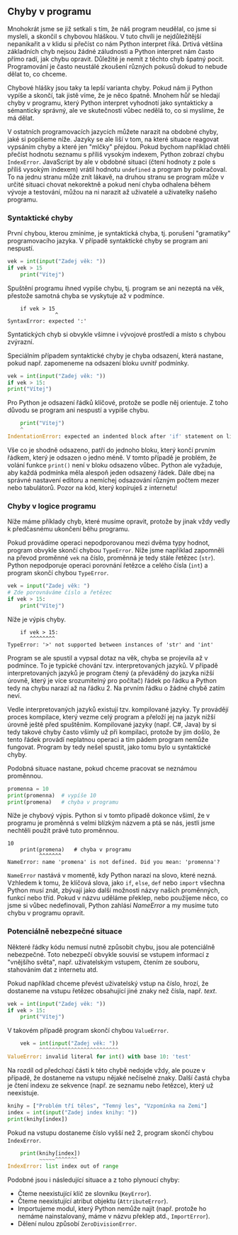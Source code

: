 ## Chyby v programu

Mnohokrát jsme se již setkali s tím, že náš program neudělal, co jsme si mysleli, a skončil s chybovou hláškou. V tuto chvíli je nejdůležitější nepanikařit a v klidu si přečíst co nám Python interpret říká. Drtivá většina základních chyb nejsou žádné záludnosti a Python interpret nám často přímo radí, jak chybu opravit. Důležité je nemít z těchto chyb špatný pocit. Programování je často neustálé zkoušení různých pokusů dokud to nebude dělat to, co chceme.

Chybové hlášky jsou taky ta lepší varianta chyby. Pokud nám ji Python vypíše a skončí, tak jistě víme, že je něco špatně. Mnohem hůř se hledají chyby v programu, který Python interpret vyhodnotí jako syntakticky a sémanticky správný, ale ve skutečnosti vůbec nedělá to, co si myslíme, že má dělat.

V ostatních programovacích jazycích můžete narazit na obdobné chyby, jaké si popíšeme níže. Jazyky se ale liší v tom, na které situace reagovat vypsáním chyby a které jen "mlčky" přejdou. Pokud bychom například chtěli přečíst hodnotu seznamu s příliš vysokým indexem, Python zobrazí chybu `IndexError`. JavaScript by ale v obdobné situaci (čtení hodnoty z pole s příliš vysokým indexem) vrátil hodnotu `undefined` a program by pokračoval. To na jednu stranu může znít lákavě, na druhou stranu se program může v určité situaci chovat nekorektně a pokud není chyba odhalena během vývoje a testování, můžou na ni narazit až uživatelé a uživatelky našeho programu.

### Syntaktické chyby

První chybou, kterou zmíníme, je syntaktická chyba, tj. porušení "gramatiky" programovacího jazyka. V případě syntaktické chyby se program ani nespustí.

```py
vek = int(input("Zadej věk: "))
if vek > 15
    print("Vítej")
```

Spuštění programu ihned vypíše chybu, tj. program se ani nezeptá na věk, přestože samotná chyba se vyskytuje až v podmínce.

```shell
    if vek > 15
               ^
SyntaxError: expected ':'
```

Syntatických chyb si obvykle všimne i vývojové prostředí a místo s chybou zvýrazní.

Speciálním případem syntaktické chyby je chyba odsazení, která nastane, pokud např. zapomeneme na odsazení bloku uvnitř podmínky.

```py
vek = int(input("Zadej věk: "))
if vek > 15:
print("Vítej")
```

Pro Python je odsazení řádků klíčové, protože se podle něj orientuje. Z toho důvodu se program ani nespustí a vypíše chybu.

```py
    print("Vítej")
    ^
IndentationError: expected an indented block after 'if' statement on line 2
```

Vše co je shodně odsazeno, patří do jednoho bloku, který končí prvním řádkem, který je odsazen o jedno méně. V tomto případě je problém, že volání funkce `print()` není v bloku odsazeno vůbec. Python ale vyžaduje, aby každá podmínka měla alespoň jeden odsazený řádek. Dále dbej na správné nastavení editoru a nemíchej odsazování různým počtem mezer nebo tabulátorů. Pozor na kód, který kopíruješ z internetu!

### Chyby v logice programu

Níže máme příklady chyb, které musíme opravit, protože by jinak vždy vedly k předčasnému ukončení běhu programu.

Pokud provádíme operaci nepodporovanou mezi dvěma typy hodnot, program obvykle skončí chybou `TypeError`. Níže jsme například zapomněli na převod proměnné `vek` na číslo, proměnná je tedy stále řetězec (`str`). Python nepodporuje operaci porovnání řetězce a celého čísla (`int`) a program skončí chybou `TypeError`.

```py
vek = input("Zadej věk: ")
# Zde porovnáváme číslo a řetězec
if vek > 15:
    print("Vítej")
```

Níže je výpis chyby.

```shell
    if vek > 15:
       ^^^^^^^^
TypeError: '>' not supported between instances of 'str' and 'int'
```

Program se ale spustil a vypsal dotaz na věk, chyba se projevila až v podmínce. To je typické chování tzv. interpretovaných jazyků. V případě interpretovaných jazyků je program čtený (a převáděný do jazyka nižší úrovně, který je více srozumitelný pro počítač) řádek po řádku a Python tedy na chybu narazí až na řádku 2. Na prvním řádku o žádné chybě zatím neví.

Vedle interpretovaných jazyků existují tzv. kompilované jazyky. Ty provádějí proces kompilace, který vezme celý program a přeloží jej na jazyk nižší úrovně ještě před spuštěním. Kompilované jazyky (např. C\#, Java) by si tedy takové chyby často všimly už při kompilaci, protože by jim došlo, že tento řádek provádí neplatnou operaci a tím pádem program nemůže fungovat. Program by tedy nešel spustit, jako tomu bylo u syntaktické chyby.

Podobná situace nastane, pokud chceme pracovat se neznámou proměnnou.

```py
promenna = 10
print(promenna)  # vypíše 10
print(promena)   # chyba v programu
```

Níže je chybový výpis. Python si v tomto případě dokonce všiml, že v programu je proměnná s velmi blízkým názvem a ptá se nás, jestli jsme nechtěli použít právě tuto proměnnou.

```shell
10
    print(promena)   # chyba v programu
          ^^^^^^^
NameError: name 'promena' is not defined. Did you mean: 'promenna'?
```

`NameError` nastává v momentě, kdy Python narazí na slovo, které nezná. Vzhledem k tomu, že klíčová slova, jako `if`, `else`, `def` nebo `import` všechna Python musí znát, zbývají jako další možnosti názvy našich proměnných, funkcí nebo tříd. Pokud v názvu uděláme překlep, nebo použijeme něco, co jsme si vůbec nedefinovali, Python zahlásí _NameError_ a my musíme tuto chybu v programu opravit.


### Potenciálně nebezpečné situace

Některé řádky kódu nemusí nutně způsobit chybu, jsou ale potenciálně nebezpečné. Toto nebezpečí obvykle souvisí se vstupem informací z "vnějšího světa", např. uživatelským vstupem, čtením ze souboru, stahováním dat z internetu atd.

Pokud například chceme převést uživatelský vstup na číslo, hrozí, že dostaneme na vstupu řetězec obsahující jiné znaky než čísla, např. *text*.

```py
vek = int(input("Zadej věk: "))
if vek > 15:
    print("Vítej")
```

V takovém případě program skončí chybou `ValueError`.

```py
    vek = int(input("Zadej věk: "))
          ^^^^^^^^^^^^^^^^^^^^^^^^^
ValueError: invalid literal for int() with base 10: 'test'
```

Na rozdíl od předchozí části k této chybě nedojde vždy, ale pouze v případě, že dostaneme na vstupu nějaké nečíselné znaky. Další častá chyba je čtení indexu ze sekvence (např. ze seznamu nebo řetězce), který už neexistuje.

```py
knihy = ["Problém tří těles", "Temný les", "Vzpomínka na Zemi"]
index = int(input("Zadej index knihy: "))
print(knihy[index])
```

Pokud na vstupu dostaneme číslo vyšší než 2, program skončí chybou `IndexError`.

```py
    print(knihy[index])
          ~~~~~^^^^^^^
IndexError: list index out of range
```

Podobné jsou i následující situace a z toho plynoucí chyby:

- Čteme neexistující klíč ze slovníku (`KeyError`).
- Čteme neexistující atribut objektu (`AttributeError`).
- Importujeme modul, který Python nemůže najít (např. protože ho nemáme nainstalovaný, máme v názvu překlep atd., `ImportError`).
- Dělení nulou způsobí `ZeroDivisionError`.
